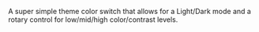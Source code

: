A super simple theme color switch that allows for a Light/Dark mode and a rotary control for low/mid/high color/contrast levels.
